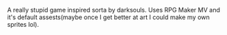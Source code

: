 A really stupid game inspired sorta by darksouls.
Uses RPG Maker MV and it's default assests(maybe once I get better at art I could make my own sprites lol).

